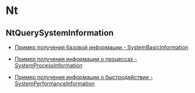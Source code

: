 # Nt

## NtQuerySystemInformation

- [Пример получения базовой информации - SystemBasicInformation](NtQuerySystemInformation/Example1)

- [Пример получения информации о процессах - SystemProcessInformation](NtQuerySystemInformation/Example2)

- [Пример получения информации о быстродействии - SystemPerformanceInformation](NtQuerySystemInformation/Example3)

